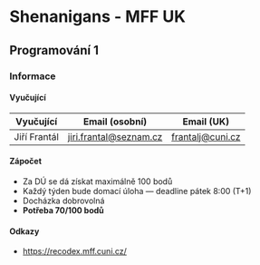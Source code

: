# Shenanigans - MFF UK

## Programování 1

### Informace

#### Vyučující

| Vyučující   | Email (osobní)         | Email (UK)   |
|-------------|------------------------|--------------|
| Jiří Frantál  | <jiri.frantal@seznam.cz>   | <frantalj@cuni.cz> |

#### Zápočet

- Za DÚ se dá získat maximálně 100 bodů
- Každý týden bude domací úloha — deadline pátek 8:00 (T+1)
- Docházka dobrovolná
- **Potřeba 70/100 bodů**

#### Odkazy

- <https://recodex.mff.cuni.cz/>
